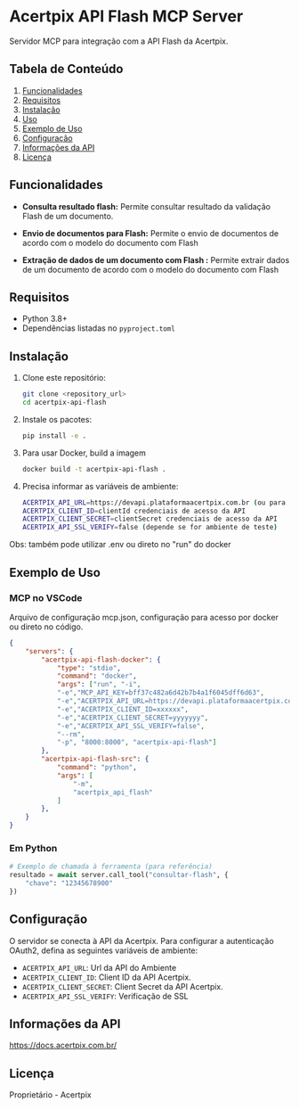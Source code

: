 # Acertpix API Flash MCP Server

Servidor MCP para integração com a API Flash da Acertpix.

## Tabela de Conteúdo

1.  [Funcionalidades](#funcionalidades)
2.  [Requisitos](#requisitos)
3.  [Instalação](#instalação)
4.  [Uso](#uso)
5.  [Exemplo de Uso](#exemplo-de-uso)
6.  [Configuração](#configuração)
7.  [Informações da API](#informações-da-api)
8.  [Licença](#licença)

## Funcionalidades

-   **Consulta resultado flash:** Permite consultar resultado da validação Flash de um documento.

-   **Envio de documentos para Flash:** Permite o envio de documentos de acordo com o modelo do documento com Flash

-   **Extração de dados de um documento com Flash :** Permite extrair dados de um documento de acordo com o modelo do documento com Flash

## Requisitos

- Python 3.8+
- Dependências listadas no `pyproject.toml`

## Instalação

1.  Clone este repositório:

    ```bash
    git clone <repository_url>
    cd acertpix-api-flash
    ```

2.  Instale os pacotes:

    ```bash
    pip install -e .
    ```

3. Para usar Docker, build a imagem

    ```bash
    docker build -t acertpix-api-flash .
    ```

4. Precisa informar as variáveis de ambiente:

    ```bash
    ACERTPIX_API_URL=https://devapi.plataformaacertpix.com.br (ou para produção: https://api.plataformaacertpix.com.br)
    ACERTPIX_CLIENT_ID=clientId credenciais de acesso da API
    ACERTPIX_CLIENT_SECRET=clientSecret credenciais de acesso da API
    ACERTPIX_API_SSL_VERIFY=false (depende se for ambiente de teste)
    ```

Obs: também pode utilizar .env ou direto no "run" do docker

## Exemplo de Uso 

### MCP no VSCode 

Arquivo de configuração mcp.json, configuração para acesso por docker ou direto no código.

```json
{
    "servers": {
        "acertpix-api-flash-docker": {
            "type": "stdio",
            "command": "docker",
            "args": ["run", "-i", 
            "-e","MCP_API_KEY=bff37c482a6d42b7b4a1f6045dff6d63",
            "-e","ACERTPIX_API_URL=https://devapi.plataformaacertpix.com.br",
            "-e","ACERTPIX_CLIENT_ID=xxxxxx",
            "-e","ACERTPIX_CLIENT_SECRET=yyyyyyy",
            "-e","ACERTPIX_API_SSL_VERIFY=false",
            "--rm", 
            "-p", "8000:8000", "acertpix-api-flash"]
        },
        "acertpix-api-flash-src": {
            "command": "python",
            "args": [
                "-m",
                "acertpix_api_flash"
            ]
        },        
    }
}
```

### Em Python

```python
# Exemplo de chamada à ferramenta (para referência)
resultado = await server.call_tool("consultar-flash", {
    "chave": "12345678900"
})
```

## Configuração

O servidor se conecta à API da Acertpix. 
Para configurar a autenticação OAuth2, defina as seguintes variáveis de ambiente:

-   `ACERTPIX_API_URL`: Url da API do Ambiente
-   `ACERTPIX_CLIENT_ID`: Client ID da API Acertpix.
-   `ACERTPIX_CLIENT_SECRET`: Client Secret da API Acertpix.
-   `ACERTPIX_API_SSL_VERIFY`: Verificação de SSL

## Informações da API
https://docs.acertpix.com.br/ 

## Licença

Proprietário - Acertpix
